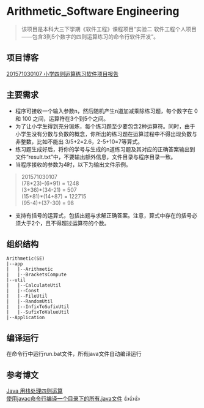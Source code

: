 # Arithmetic_Software Engineering


> 该项目是本科大三下学期《软件工程》课程项目“实验二 软件工程个人项目——包含3到5个数字的四则运算练习的命令行软件开发”。

## 项目博客
[201571030107 小学四则运算练习软件项目报告](http://www.cnblogs.com/depers/p/8592654.html)
## 主要需求

* 程序可接收一个输入参数n，然后随机产生n道加减乘除练习题，每个数字在 0 和 100 之间，运算符在3个到5个之间。
* 为了让小学生得到充分锻炼，每个练习题至少要包含2种运算符。同时，由于小学生没有分数与负数的概念，你所出的练习题在运算过程中不得出现负数与非整数，比如不能出 3/5+2=2.6，2-5+10=7等算式。
* 练习题生成好后，将你的学号与生成的n道练习题及其对应的正确答案输出到文件“result.txt”中，不要输出额外信息，文件目录与程序目录一致。
* 当程序接收的参数为4时，以下为输出文件示例。
> 201571030107  
  (78\*23)-(6\*91) = 1248  
  (3+36)\*(34-21) = 507  
  (15\*81)*(14+87) = 122715  
  (95-4)+(37-30) = 98 
* 支持有括号的运算式，包括出题与求解正确答案。注意，算式中存在的括号必须大于2个，且不得超过运算符的个数。

  
## 组织结构
```
Arithmetic(SE)
|--app
|   |--Arithmetic
|   |--BracketsCompute
|--util
|   |--CalculateUtil
|   |--Const
|   |--FileUtil
|   |--RandomUtil
|   |--InfixToSufixUtil
|   |--SufixToValueUtil
|--Application
```
## 编译运行

在命令行中运行run.bat文件，所有java文件自动编译运行

## 参考博文
[Java 用栈处理四则运算](http://blog.csdn.net/kinglearnjava/article/details/48786829)   
[使用javac命令行编译一个目录下的所有.java文件](http://blog.csdn.net/u013349237/article/details/72453366)
:thumbsup::thumbsup::thumbsup: